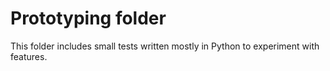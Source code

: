 # Prototyping folder
This folder includes small tests written mostly in Python to experiment with features.